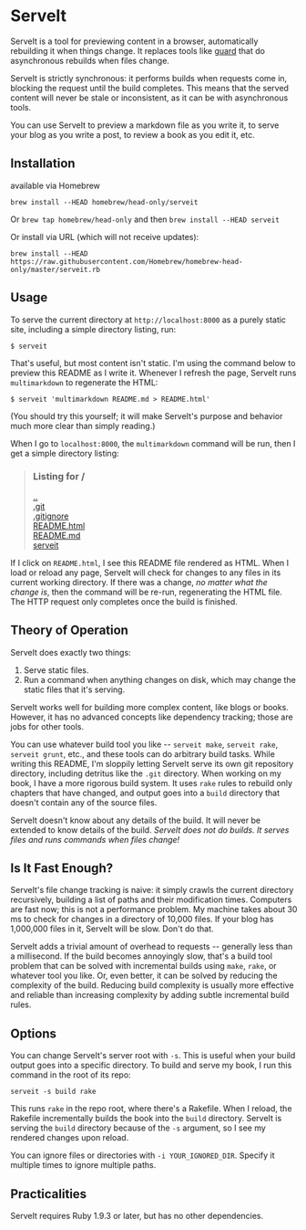 # ServeIt

ServeIt is a tool for previewing content in a browser, automatically rebuilding it when things change.
It replaces tools like [guard](https://github.com/guard/guard) that do asynchronous rebuilds when files change.

ServeIt is strictly synchronous: it performs builds when requests come in, blocking the request until the build completes.
This means that the served content will never be stale or inconsistent, as it can be with asynchronous tools.

You can use ServeIt to preview a markdown file as you write it, to serve your blog as you write a post, to review a book as you edit it, etc.

## Installation

available via Homebrew

`brew install --HEAD homebrew/head-only/serveit`

Or `brew tap homebrew/head-only` and then `brew install --HEAD serveit`

Or install via URL (which will not receive updates):

```
brew install --HEAD https://raw.githubusercontent.com/Homebrew/homebrew-head-only/master/serveit.rb
```

## Usage

To serve the current directory at `http://localhost:8000` as a purely static site, including a simple directory listing, run:

```
$ serveit
```

That's useful, but most content isn't static.
I'm using the command below to preview this README as I write it.
Whenever I refresh the page, ServeIt runs `multimarkdown` to regenerate the HTML:

```
$ serveit 'multimarkdown README.md > README.html'
```

(You should try this yourself; it will make ServeIt's purpose and behavior much more clear than simply reading.)

When I go to `localhost:8000`, the `multimarkdown` command will be run, then I get a simple directory listing:

> <p><h3>Listing for /</h3></p>
> <a href="/..">..</a><br>
> <a href="/.git">.git</a><br>
> <a href="/.gitignore">.gitignore</a><br>
> <a href="/README.html">README.html</a><br>
> <a href="/README.md">README.md</a><br>
> <a href="/serveit">serveit</a><br>

If I click on `README.html`, I see this README file rendered as HTML.
When I load or reload any page, ServeIt will check for changes to any files in its current working directory.
If there was a change, *no matter what the change is*, then the command will be re-run, regenerating the HTML file.
The HTTP request only completes once the build is finished.

## Theory of Operation

ServeIt does exactly two things:

1. Serve static files.
2. Run a command when anything changes on disk, which may change the static files that it's serving.

ServeIt works well for building more complex content, like blogs or books.
However, it has no advanced concepts like dependency tracking; those are jobs for other tools.

You can use whatever build tool you like -- `serveit make`, `serveit rake`, `serveit grunt`, etc., and these tools can do arbitrary build tasks.
While writing this README, I'm sloppily letting ServeIt serve its own git repository directory, including detritus like the `.git` directory.
When working on my book, I have a more rigorous build system.
It uses `rake` rules to rebuild only chapters that have changed, and output goes into a `build` directory that doesn't contain any of the source files.

ServeIt doesn't know about any details of the build.
It will never be extended to know details of the build.
*ServeIt does not do builds. It serves files and runs commands when files change!*

## Is It Fast Enough?

ServeIt's file change tracking is naive: it simply crawls the current directory recursively, building a list of paths and their modification times.
Computers are fast now; this is not a performance problem.
My machine takes about 30 ms to check for changes in a directory of 10,000 files.
If your blog has 1,000,000 files in it, ServeIt will be slow.
Don't do that.

ServeIt adds a trivial amount of overhead to requests -- generally less than a millisecond.
If the build becomes annoyingly slow, that's a build tool problem that can be solved with incremental builds using `make`, `rake`, or whatever tool you like.
Or, even better, it can be solved by reducing the complexity of the build.
Reducing build complexity is usually more effective and reliable than increasing complexity by adding subtle incremental build rules.

## Options

You can change ServeIt's server root with `-s`.
This is useful when your build output goes into a specific directory.
To build and serve my book, I run this command in the root of its repo:

```
serveit -s build rake
```

This runs `rake` in the repo root, where there's a Rakefile.
When I reload, the Rakefile incrementally builds the book into the `build` directory.
ServeIt is serving the `build` directory because of the `-s` argument, so I see my rendered changes upon reload.

You can ignore files or directories with `-i YOUR_IGNORED_DIR`.
Specify it multiple times to ignore multiple paths.

## Practicalities

ServeIt requires Ruby 1.9.3 or later, but has no other dependencies.
